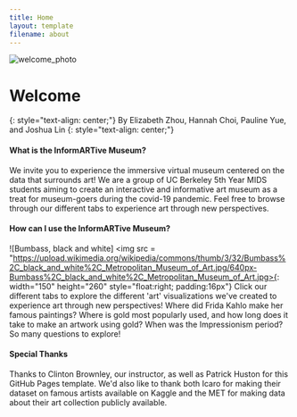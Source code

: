 ```yaml
---
title: Home
layout: template
filename: about
--- 
```


![welcome_photo](http://res.cloudinary.com/simpleview/image/upload/v1570745187/clients/wichita-redesign/Visit_Wichita_Kansas_Wichita_Art_Museum_ab2f81d5-0500-4ccd-af3a-20835143dc89.jpg)

# Welcome
{: style="text-align: center;"}
By Elizabeth Zhou, Hannah Choi, Pauline Yue, and Joshua Lin
{: style="text-align: center;"}

#### What is the InformARTive Museum?
We invite you to experience the immersive virtual museum centered on the data that surrounds art! We are a group of UC Berkeley 5th Year MIDS students aiming to create an interactive and informative art museum as a treat for museum-goers during the covid-19 pandemic. Feel free to browse through our different tabs to experience art through new perspectives.

#### How can I use the InformARTive Museum?
![Bumbass, black and white] <img src = "https://upload.wikimedia.org/wikipedia/commons/thumb/3/32/Bumbass%2C_black_and_white%2C_Metropolitan_Museum_of_Art.jpg/640px-Bumbass%2C_black_and_white%2C_Metropolitan_Museum_of_Art.jpg>{: width="150" height="260" style="float:right; padding:16px"}
Click our different tabs to explore the different 'art' visualizations we've created to experience art through new perspectives! Where did Frida Kahlo make her famous paintings? Where is gold most popularly used, and how long does it take to make an artwork using gold? When was the Impressionism period? So many questions to explore!

#### Special Thanks
Thanks to Clinton Brownley, our instructor, as well as Patrick Huston for this GitHub Pages template. We'd also like to thank both Icaro for making their dataset on famous artists available on Kaggle and the MET for making data about their art collection publicly available.
